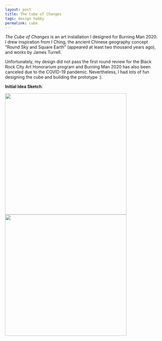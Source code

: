```yaml
---
layout: post
title: The Cube of Changes
tags: design hobby
permalink: cube
---
```


*The Cube of Changes* is an art installation I designed for Burning Man 2020. I drew inspiration from I Ching, the ancient Chinese geography concept “Round Sky and Square Earth” (appeared at least two thousand years ago), and works by James Turrell.

Unfortunately, my design did not pass the first round review for the Black Rock City Art Honorarium program and Burning Man 2020 has also been canceled due to the COVID-19 pandemic. Nevertheless, I had lots of fun designing the cube and building the prototype :).

**Initial Idea Sketch**:

<img class="mx-auto" width="400" src="https://user-images.githubusercontent.com/595772/81850516-157c8780-9526-11ea-9b43-81db06a9af2f.png">

<img class="mx-auto" width="400" src="https://user-images.githubusercontent.com/595772/81850512-13b2c400-9526-11ea-8cd0-15a6a7ec8262.png">